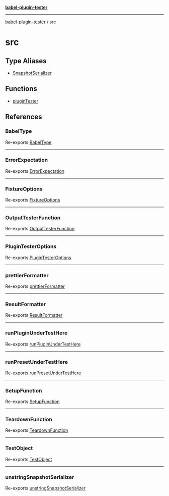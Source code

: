 [**babel-plugin-tester**](../README.md)

***

[babel-plugin-tester](../README.md) / src

# src

## Type Aliases

- [SnapshotSerializer](type-aliases/SnapshotSerializer.md)

## Functions

- [pluginTester](functions/pluginTester.md)

## References

### BabelType

Re-exports [BabelType](types/type-aliases/BabelType.md)

***

### ErrorExpectation

Re-exports [ErrorExpectation](types/type-aliases/ErrorExpectation.md)

***

### FixtureOptions

Re-exports [FixtureOptions](types/interfaces/FixtureOptions.md)

***

### OutputTesterFunction

Re-exports [OutputTesterFunction](types/type-aliases/OutputTesterFunction.md)

***

### PluginTesterOptions

Re-exports [PluginTesterOptions](types/interfaces/PluginTesterOptions.md)

***

### prettierFormatter

Re-exports [prettierFormatter](formatters/prettier/variables/prettierFormatter.md)

***

### ResultFormatter

Re-exports [ResultFormatter](types/type-aliases/ResultFormatter.md)

***

### runPluginUnderTestHere

Re-exports [runPluginUnderTestHere](plugin-tester/variables/runPluginUnderTestHere.md)

***

### runPresetUnderTestHere

Re-exports [runPresetUnderTestHere](plugin-tester/variables/runPresetUnderTestHere.md)

***

### SetupFunction

Re-exports [SetupFunction](types/type-aliases/SetupFunction.md)

***

### TeardownFunction

Re-exports [TeardownFunction](types/type-aliases/TeardownFunction.md)

***

### TestObject

Re-exports [TestObject](types/interfaces/TestObject.md)

***

### unstringSnapshotSerializer

Re-exports [unstringSnapshotSerializer](serializers/unstring-snapshot/variables/unstringSnapshotSerializer.md)
